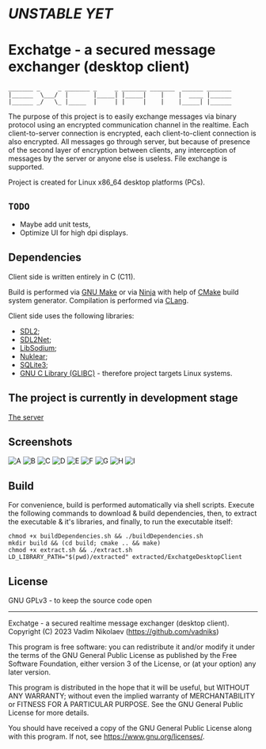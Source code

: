 
# _UNSTABLE YET_

# Exchatge - a secured message exchanger (desktop client)

```
_______ _     _ _______ _     _ _______ _______  ______ _______
|______  \___/  |       |_____| |_____|    |    |  ____ |______
|______ _/   \_ |_____  |     | |     |    |    |_____| |______
```

The purpose of this project is to easily exchange messages 
via binary protocol using an encrypted communication channel 
in the realtime. Each client-to-server connection is encrypted, 
each client-to-client connection is also encrypted. All messages 
go through server, but because of presence of the second layer 
of encryption between clients, any interception of messages by 
the server or anyone else is useless. File exchange is supported.

Project is created for Linux x86_64 desktop platforms (PCs).

## `TODO`
* Maybe add unit tests,
* Optimize UI for high dpi displays.

## Dependencies

Client side is written entirely in C (C11).

Build is performed via [GNU Make](https://www.gnu.org/software/make) 
or via [Ninja](https://ninja-build.org/) 
with help of [CMake](https://cmake.org) build system generator. 
Compilation is performed via [CLang](https://clang.llvm.org/).

Client side uses the following libraries: 
* [SDL2](https://github.com/libsdl-org/SDL); 
* [SDL2Net](https://github.com/libsdl-org/SDL_net); 
* [LibSodium](https://github.com/jedisct1/libsodium); 
* [Nuklear](https://github.com/Immediate-Mode-UI/Nuklear); 
* [SQLite3](https://sqlite.org); 
* [GNU C Library (GLIBC)](https://www.gnu.org/software/libc) - therefore project targets Linux systems. 

## The project is currently in development stage

[The server](https://github.com/vadniks/ExchatgeServer)

## Screenshots

![A](screenshots/a.png "A")
![B](screenshots/b.png "B")
![C](screenshots/c.png "C")
![D](screenshots/d.png "D")
![E](screenshots/e.png "E")
![F](screenshots/f.png "F")
![G](screenshots/g.png "G")
![H](screenshots/h.png "H")
![I](screenshots/i.png "I")

## Build

For convenience, build is performed automatically via shell scripts. 
Execute the following commands to download & build dependencies, 
then, to extract the executable & it's libraries, and finally, to run 
the executable itself:
```shell
chmod +x buildDependencies.sh && ./buildDependencies.sh
mkdir build && (cd build; cmake .. && make)
chmod +x extract.sh && ./extract.sh
LD_LIBRARY_PATH="$(pwd)/extracted" extracted/ExchatgeDesktopClient
```

## License

GNU GPLv3 - to keep the source code open

---

Exchatge - a secured realtime message exchanger (desktop client).
Copyright (C) 2023  Vadim Nikolaev (https://github.com/vadniks)

This program is free software: you can redistribute it and/or modify
it under the terms of the GNU General Public License as published by
the Free Software Foundation, either version 3 of the License, or
(at your option) any later version.

This program is distributed in the hope that it will be useful,
but WITHOUT ANY WARRANTY; without even the implied warranty of
MERCHANTABILITY or FITNESS FOR A PARTICULAR PURPOSE.  See the
GNU General Public License for more details.

You should have received a copy of the GNU General Public License
along with this program.  If not, see <https://www.gnu.org/licenses/>.
